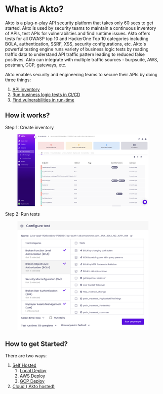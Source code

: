 # What is Akto?

Akto is a plug-n-play API security platform that takes only 60 secs to get started. Akto is used by security teams to maintain a continuous inventory of APIs, test APIs for vulnerabilities and find runtime issues. Akto offers tests for all OWASP top 10 and HackerOne Top 10 categories including BOLA, authentication, SSRF, XSS, security configurations, etc. Akto's powerful testing engine runs variety of business logic tests by reading traffic data to understand API traffic pattern leading to reduced false positives. Akto can integrate with multiple traffic sources - burpsuite, AWS, postman, GCP, gateways, etc.

Akto enables security and engineering teams to secure their APIs by doing three things:

1. [API inventory](broken-reference)
2. [Run business logic tests in CI/CD](broken-reference)
3. [Find vulnerabilities in run-time](api-inventory/sensitive-data.md)

## How it works?

Step 1: Create inventory

<figure><img src=".gitbook/assets/Screenshot 2023-01-26 at 5.07.03 PM.png" alt=""><figcaption></figcaption></figure>

Step 2: Run tests

<figure><img src=".gitbook/assets/Screenshot 2023-01-26 at 5.08.19 PM (1).png" alt=""><figcaption></figcaption></figure>



## How to get Started?

There are two ways:

1. [Self Hosted](getting-started/quick-start-with-akto-self-hosted/)
   1. [Local Deploy](getting-started/quick-start-with-akto-self-hosted/local-deploy.md)
   2. [AWS Deploy](getting-started/quick-start-with-akto-self-hosted/aws-deploy.md)
   3. [GCP Deploy](getting-started/quick-start-with-akto-self-hosted/gcp-deploy.md)
2. [Cloud ( Akto hosted)](getting-started/quick-start-with-akto-cloud.md)
